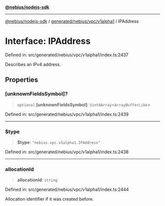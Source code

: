 [**@nebius/nodejs-sdk**](../../../../../README.md)

---

[@nebius/nodejs-sdk](../../../../../README.md) / [generated/nebius/vpc/v1alpha1](../README.md) / IPAddress

# Interface: IPAddress

Defined in: src/generated/nebius/vpc/v1alpha1/index.ts:2437

Describes an IPv4 address.

## Properties

### \[unknownFieldsSymbol\]?

> `optional` **\[unknownFieldsSymbol\]**: `Uint8Array`\<`ArrayBufferLike`\>

Defined in: src/generated/nebius/vpc/v1alpha1/index.ts:2439

---

### $type

> **$type**: `"nebius.vpc.v1alpha1.IPAddress"`

Defined in: src/generated/nebius/vpc/v1alpha1/index.ts:2438

---

### allocationId

> **allocationId**: `string`

Defined in: src/generated/nebius/vpc/v1alpha1/index.ts:2444

Allocation identifier if it was created before.
